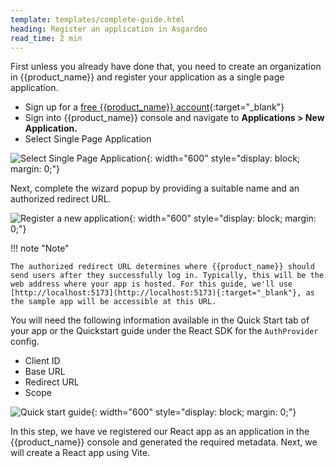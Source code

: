 ```yaml
---
template: templates/complete-guide.html
heading: Register an application in Asgardeo
read_time: 2 min
---
```


First unless you already have done that, you need to create an organization in {{product_name}} and register your application as a single page application.

* Sign up for a [free {{product_name}} account](https://wso2.com/asgardeo/docs/get-started/create-asgardeo-account/){:target="_blank"}
* Sign into {{product_name}} console and navigate to **Applications > New Application.**
* Select Single Page Application

![Select Single Page Application]({{base_path}}/complete-guides/react/assets/img/image5.png){: width="600" style="display: block; margin: 0;"}  
  
Next, complete the wizard popup by providing a suitable name and an authorized redirect URL.

![Register a new application]({{base_path}}/complete-guides/react/assets/img/image8.png){: width="600" style="display: block; margin: 0;"}

!!! note "Note"

    The authorized redirect URL determines where {{product_name}} should send users after they successfully log in. Typically, this will be the web address where your app is hosted. For this guide, we'll use [http://localhost:5173](http://localhost:5173){:target="_blank"}, as the sample app will be accessible at this URL.


    
You will need the following information available in the Quick Start tab of your app or the Quickstart guide under the React SDK for the `AuthProvider` config.

* Client ID
* Base URL
* Redirect URL
* Scope

![Quick start guide]({{base_path}}/complete-guides/react/assets/img/image9.png){: width="600" style="display: block; margin: 0;"}

In this step, we have ve registered our React app as an application in the {{product_name}} console and generated the required metadata. Next, we will create a React app using Vite.
